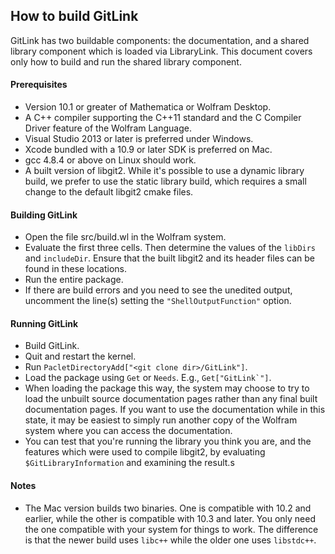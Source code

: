 
## How to build GitLink

GitLink has two buildable components: the documentation, and a shared library component which is loaded via LibraryLink.  This document covers only how to build and run the shared library component.

#### Prerequisites
* Version 10.1 or greater of Mathematica or Wolfram Desktop.
* A C++ compiler supporting the C++11 standard and the C Compiler Driver feature of the Wolfram Language.
 * Visual Studio 2013 or later is preferred under Windows.
 * Xcode bundled with a 10.9 or later SDK is preferred on Mac.
 * gcc 4.8.4 or above on Linux should work.
* A built version of libgit2. While it's possible to use a dynamic library build, we prefer to use the static library build, which requires a small change to the default libgit2 cmake files.

#### Building GitLink
* Open the file src/build.wl in the Wolfram system.
* Evaluate the first three cells.  Then determine the values of the `libDirs` and `includeDir`. Ensure that the built libgit2 and its header files can be found in these locations.
* Run the entire package.
* If there are build errors and you need to see the unedited output, uncomment the line(s) setting the `"ShellOutputFunction"` option.

#### Running GitLink
* Build GitLink.
* Quit and restart the kernel.
* Run `PacletDirectoryAdd["<git clone dir>/GitLink"]`.
* Load the package using `Get` or `Needs`. E.g., ``Get["GitLink`"]``.
* When loading the package this way, the system may choose to try to load the unbuilt source documentation pages rather than any final built documentation pages. If you want to use the documentation while in this state, it may be easiest to simply run another copy of the Wolfram system where you can access the documentation.
* You can test that you're running the library you think you are, and the features which were used to compile libgit2, by evaluating `$GitLibraryInformation` and examining the result.s

#### Notes
* The Mac version builds two binaries.  One is compatible with 10.2 and earlier, while the other is compatible with 10.3 and later.  You only need the one compatible with your system for things to work.  The difference is that the newer build uses `libc++` while the older one uses `libstdc++`.
